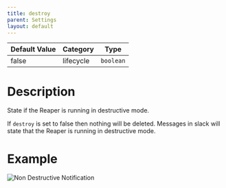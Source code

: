 ```yaml
---
title: destroy
parent: Settings
layout: default
---
```


| Default Value | Category | Type |
|---|---|---|
| false | lifecycle | `boolean` |

# Description

State if the Reaper is running in destructive mode.

If `destroy` is set to false then nothing will be deleted. Messages in slack will state that the Reaper is running in destructive mode.

# Example

![Non Destructive Notification](/images/settings/slack_non_destructive.png)